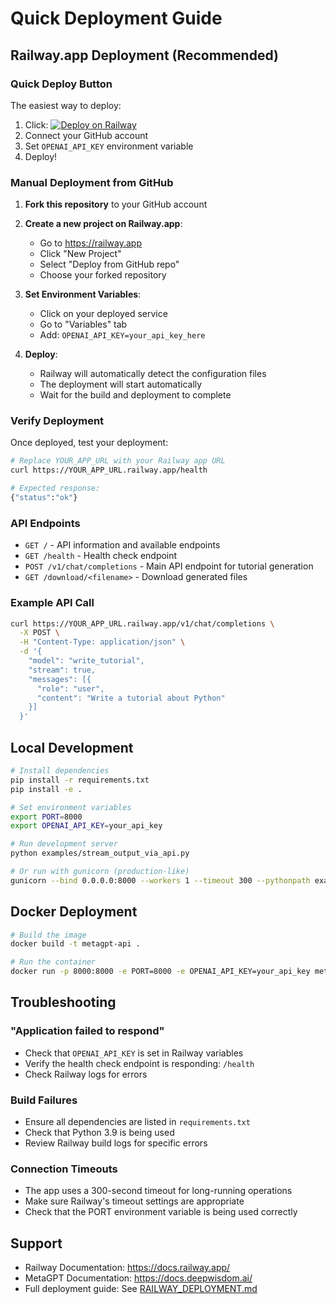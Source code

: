 # Quick Deployment Guide

## Railway.app Deployment (Recommended)

### Quick Deploy Button
The easiest way to deploy:

1. Click: [![Deploy on Railway](https://railway.app/button.svg)](https://railway.app/template)
2. Connect your GitHub account
3. Set `OPENAI_API_KEY` environment variable
4. Deploy!

### Manual Deployment from GitHub

1. **Fork this repository** to your GitHub account

2. **Create a new project on Railway.app**:
   - Go to https://railway.app
   - Click "New Project"
   - Select "Deploy from GitHub repo"
   - Choose your forked repository

3. **Set Environment Variables**:
   - Click on your deployed service
   - Go to "Variables" tab
   - Add: `OPENAI_API_KEY=your_api_key_here`

4. **Deploy**:
   - Railway will automatically detect the configuration files
   - The deployment will start automatically
   - Wait for the build and deployment to complete

### Verify Deployment

Once deployed, test your deployment:

```bash
# Replace YOUR_APP_URL with your Railway app URL
curl https://YOUR_APP_URL.railway.app/health

# Expected response:
{"status":"ok"}
```

### API Endpoints

- `GET /` - API information and available endpoints
- `GET /health` - Health check endpoint
- `POST /v1/chat/completions` - Main API endpoint for tutorial generation
- `GET /download/<filename>` - Download generated files

### Example API Call

```bash
curl https://YOUR_APP_URL.railway.app/v1/chat/completions \
  -X POST \
  -H "Content-Type: application/json" \
  -d '{
    "model": "write_tutorial",
    "stream": true,
    "messages": [{
      "role": "user",
      "content": "Write a tutorial about Python"
    }]
  }'
```

## Local Development

```bash
# Install dependencies
pip install -r requirements.txt
pip install -e .

# Set environment variables
export PORT=8000
export OPENAI_API_KEY=your_api_key

# Run development server
python examples/stream_output_via_api.py

# Or run with gunicorn (production-like)
gunicorn --bind 0.0.0.0:8000 --workers 1 --timeout 300 --pythonpath examples stream_output_via_api:app
```

## Docker Deployment

```bash
# Build the image
docker build -t metagpt-api .

# Run the container
docker run -p 8000:8000 -e PORT=8000 -e OPENAI_API_KEY=your_api_key metagpt-api
```

## Troubleshooting

### "Application failed to respond"
- Check that `OPENAI_API_KEY` is set in Railway variables
- Verify the health check endpoint is responding: `/health`
- Check Railway logs for errors

### Build Failures
- Ensure all dependencies are listed in `requirements.txt`
- Check that Python 3.9 is being used
- Review Railway build logs for specific errors

### Connection Timeouts
- The app uses a 300-second timeout for long-running operations
- Make sure Railway's timeout settings are appropriate
- Check that the PORT environment variable is being used correctly

## Support

- Railway Documentation: https://docs.railway.app/
- MetaGPT Documentation: https://docs.deepwisdom.ai/
- Full deployment guide: See [RAILWAY_DEPLOYMENT.md](RAILWAY_DEPLOYMENT.md)
